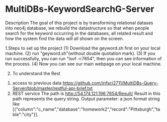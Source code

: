 # MultiDBs-KeywordSearchG-Server


Description
The goal of this project is by transforming relational datases into neo4j database, we rebuild the datastructure so that when people search for the keyword occurring in the databases, all related result and how the system find the data will all shown on the screen.


1.Steps to set up the project
(1) Download the geyword.sh first on your local machine.
(2) run "geyword.sh"(without double quotation mark).
(3) If you run successfully, you can run "lsof -i:7654", then you can see information of the process.
(4) Now you can see our main webpage on your local machine.


2. To understand the Rest
1) access to previous data
https://github.com/infsci2711/MultiDBs-Query-Server/blob/master/restful-api-brief.txt
2) REST service
The path is http://54.174.121.196:7654/Result/ 
Result in this path represents the query string. 
Output parameter: a json format string like [{"column":"c_name","database":"homework2","record":"Pittsburgh","table":"city"}].

